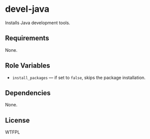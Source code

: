 devel-java
==========

Installs Java development tools.

Requirements
------------

None.

Role Variables
--------------

* `install_packages` &mdash; if set to `false`, skips the package installation.

Dependencies
------------

None.

License
-------

WTFPL
